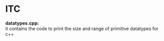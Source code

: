 # ITC

**datatypes.cpp:** <br >
it contains the code to print the size and range of primitive datatypes for c++
